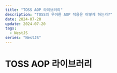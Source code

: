 ```yaml
---
title: "TOSS AOP 라이브러리"
description: "TOSS의 우아한 AOP 적용은 어떻게 하는가?"
date: 2024-07-20
update: 2024-07-20
tags:
  - NestJS
series: "NestJS"
---
```


# TOSS AOP 라이브러리
